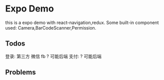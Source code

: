 # Expo Demo

this is a expo demo with react-navigation,redux.
Some built-in component used: Camera,BarCodeScanner,Permission.

## Todos

登录: 第三方 微信 fb ? 可能后端
支付: ? 可能后端

## Problems
